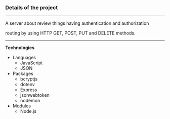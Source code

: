 ### Details of the project
---
A server about review things having authentication and authorization

routing by using HTTP GET, POST, PUT and DELETE methods.

---

__Technologies__

- Languages
  - JavaScript
  - JSON
- Packages
  - bcryptjs
  - dotenv
  - Express
  - jsonwebtoken
  - nodemon
- Modules
  - Node.js